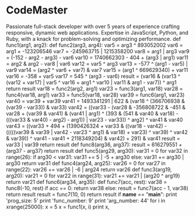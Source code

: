 # CodeMaster
Passionate full-stack developer with over 5 years of experience crafting responsive, dynamic web applications. Expertise in JavaScript, Python, and Ruby, with a knack for problem-solving and optimizing performance.
def func1(arg1, arg2):
    def func2(arg3, arg4):
        var5 = arg3 ^ 893052002
        var6 = arg1 + -123206546
        var7 = -245963715 | 1215358200
        var8 = arg1 | arg3
        var9 = (-152 - arg2 - arg3) - var6
        var10 = 1740662303 - 404 + (arg3 | arg1)
        var11 = arg2 & arg2 - var8 | var6
        var12 = var5 ^ arg3
        var13 = -577 ^ (arg1 - var5) | var9
        var14 = (arg2 ^ var6 + var7) & var7
        var15 = (arg1 ^ 669629340) + var11
        var16 = -358 + var5
        var17 = 545 ^ (arg3 - var6)
        result = (var16 & (var13 ^ (var12 + var17) | var5 ^ var16 + arg1 ^ var10 | var11 & arg1 - var7)) ^ arg1
        return result
    var18 = func2(arg2, arg1)
    var23 = func3(arg1, var18)
    var28 = func4(var18, arg1)
    var33 = func5(var18, var28)
    var39 = func6(arg1, var23)
    var40 = var39 + var39
    var41 = 1493341291 | 622 & (var18 ^ (366706938 & (var39 - var33)) & var33)
    var42 = ((var33 - (var28 & -356808722 & -451 & var28 + (var39 & var41) & (var41 | arg1) ^ (393 & (541 & var40 & var18) - (((var33 & var40) - arg2) - arg1)) | var23 - var33)) ^ arg2) ^ var41 & var40
    var43 = ((var33 + 494 + (1390426324 + var33 & ((var18 - var42) - (((((var39 & var39 | var42 - var23 ^ arg1) & var18) + var23) ^ var39) ^ var42 & var39)) ^ var41 - var41 + 2118349204) & var42) + 291) & var41
    result = var33 | var39
    return result
def func8(arg36, arg37):
    result = 616279551 + (arg37 - arg37)
    return result
def func5(arg29, arg30):
    var31 = 0
    for var32 in range(26):
        if arg30 < var31:
            var31 += 5 | -5 + arg30
        else:
            var31 += arg30 | arg30
    return var31
def func4(arg24, arg25):
    var26 = 0
    for var27 in range(22):
        var26 += var26 | -6 | arg24
    return var26
def func3(arg19, arg20):
    var21 = 0
    for var22 in range(31):
        var21 += var21 | (arg20 ^ arg19)
    return var21
def func6(arg34, arg35):
    def func7(acc, rest):
        var38 = func8(-10, rest)
        if acc == 0:
            return var38
        else:
            result = func7(acc - 1, var38)
            return result
    result = func7(10, 0)
    return result
if __name__ == "__main__":
    print 'prog_size: 5'
    print 'func_number: 9'
    print 'arg_number: 44'
    for i in xrange(25000):
        x = 5
        x = func1(x, i)
        print x,
